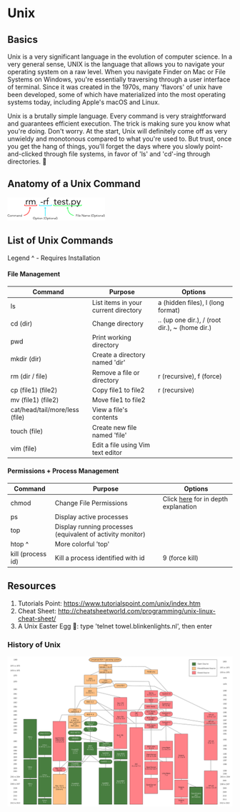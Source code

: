 # Unix

## Basics
Unix is a very significant language in the evolution of computer science. In a very general sense, UNIX is the language that allows you to navigate your operating system on a raw level. When you navigate Finder on Mac or File Systems on Windows, you're essentially traversing through a user interface of terminal. Since it was created in the 1970s, many 'flavors' of unix have been developed, some of which have materialized into the most operating systems today, including Apple's macOS and Linux.

Unix is a brutally simple language. Every command is very straightforward and guarantees efficient execution. The trick is making sure you know what you're doing. Don't worry. At the start, Unix will definitely come off as very unwieldy and monotonous compared to what you're used to. But trust, once you get the hang of things, you'll forget the days where you slowly point-and-clicked through file systems, in favor of 'ls' and 'cd'-ing through directories. :muscle:

## Anatomy of a Unix Command
![](Screenshots/sample-unix.png)

## List of Unix Commands
Legend
^ - Requires Installation

#### File Management
Command | Purpose | Options
--- | --- | ---
ls | List items in your current directory | a (hidden files), l (long format)
cd (dir) | Change directory | .. (up one dir.), / (root dir.), ~ (home dir.)
pwd | Print working directory
mkdir (dir) | Create a directory named 'dir'
rm (dir / file) | Remove a file or directory | r (recursive), f (force)
cp (file1) (file2) | Copy file1 to file2 | r (recursive)
mv (file1) (file2) | Move file1 to file2
cat/head/tail/more/less (file) | View a file's contents
touch (file) | Create new file named 'file'
vim (file) | Edit a file using Vim text editor

#### Permissions + Process Management
Command | Purpose | Options
--- | --- | ---
chmod | Change File Permissions | Click [here](https://www.computerhope.com/unix/uchmod.htm) for in depth explanation
ps | Display active processes
top | Display running processes (equivalent of activity monitor)
htop ^ | More colorful 'top'
kill (process id) | Kill a process identified with id | 9 (force kill)

## Resources
1. Tutorials Point: https://www.tutorialspoint.com/unix/index.htm
2. Cheat Sheet: http://cheatsheetworld.com/programming/unix-linux-cheat-sheet/
3. A Unix Easter Egg :egg:: type 'telnet towel.blinkenlights.nl', then enter

### History of Unix
![](Screenshots/unix-history.png)
